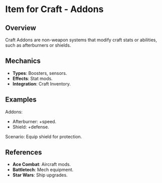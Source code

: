 # Item for Craft - Addons

## Overview
Craft Addons are non-weapon systems that modify craft stats or abilities, such as afterburners or shields.

## Mechanics
- **Types**: Boosters, sensors.
- **Effects**: Stat mods.
- **Integration**: Craft Inventory.

## Examples

Addons:
- Afterburner: +speed.
- Shield: +defense.

Scenario: Equip shield for protection.

## References
- **Ace Combat**: Aircraft mods.
- **Battletech**: Mech equipment.
- **Star Wars**: Ship upgrades.